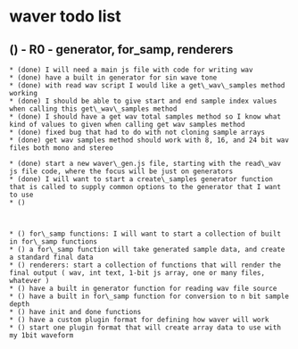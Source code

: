 # waver todo list

## () - R0 - generator, for_samp, renderers
    * (done) I will need a main js file with code for writing wav
    * (done) have a built in generator for sin wave tone
    * (done) with read wav script I would like a get\_wav\_samples method working    
    * (done) I should be able to give start and end sample index values when calling this get\_wav\_samples method
    * (done) I should have a get wav total samples method so I know what kind of values to given when calling get wav samples method
    * (done) fixed bug that had to do with not cloning sample arrays
    * (done) get wav samples method should work with 8, 16, and 24 bit wav files both mono and stereo

    * (done) start a new waver\_gen.js file, starting with the read\_wav js file code, where the focus will be just on generators
    * (done) I will want to start a create\_samples generator function that is called to supply common options to the generator that I want to use
    * ()  
    
    
    
    * () for\_samp functions: I will want to start a collection of built in for\_samp functions
    * () a for\_samp function will take generated sample data, and create a standard final data
    * () renderers: start a collection of functions that will render the final output ( wav, int text, 1-bit js array, one or many files, whatever ) 
    * () have a built in generator function for reading wav file source
    * () have a built in for\_samp function for conversion to n bit sample depth
    * () have init and done functions
    * () have a custom plugin format for defining how waver will work
    * () start one plugin format that will create array data to use with my 1bit waveform
   
